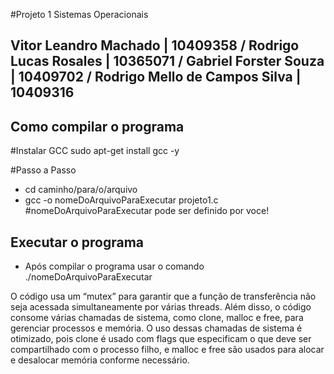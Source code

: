 #Projeto 1 Sistemas Operacionais

## Vitor Leandro Machado | 10409358 / Rodrigo Lucas Rosales | 10365071 / Gabriel Forster Souza | 10409702 / Rodrigo Mello de Campos Silva | 10409316

## Como compilar o programa 
#Instalar GCC
sudo apt-get install gcc -y

#Passo a Passo
- cd caminho/para/o/arquivo
- gcc -o nomeDoArquivoParaExecutar projeto1.c #nomeDoArquivoParaExecutar pode ser definido por voce!

## Executar o programa
- Após compilar o programa usar o comando ./nomeDoArquivoParaExecutar

O código usa um “mutex” para garantir que a função de transferência não seja acessada simultaneamente por várias threads. Além disso, o código consome várias chamadas de sistema, como clone, malloc e free, para gerenciar processos e memória. O uso dessas chamadas de sistema é otimizado, pois clone é usado com flags que especificam o que deve ser compartilhado com o processo filho, e malloc e free são usados para alocar e desalocar memória conforme necessário.
